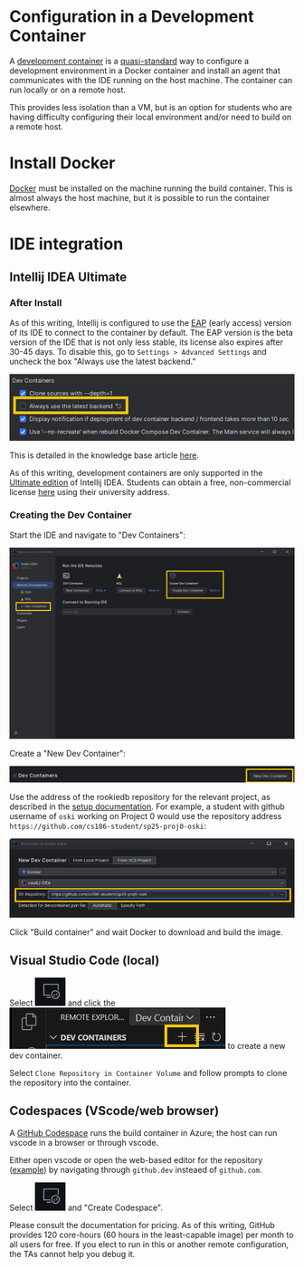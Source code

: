 # Configuration in a Development Container

A [development container](https://containers.dev/) is a [quasi-standard](https://github.com/devcontainers/spec) way to configure a development environment in a Docker container and install an agent that communicates with the IDE running on the host machine. The container can run locally or on a remote host.

This provides less isolation than a VM, but is an option for students who are having difficulty configuring their local environment and/or need to build on a remote host.

# Install Docker

[Docker](https://www.docker.com/) must be installed on the machine running the build container. This is almost always the host machine, but it is possible to run the container elsewhere.

# IDE integration

## Intellij IDEA Ultimate

### After Install

As of this writing, Intellij is configured to use the [EAP](https://www.jetbrains.com/idea/nextversion/) (early access) version of its IDE to connect to the container by default. The EAP version is the beta version of the IDE that is not only less stable, its license also expires after 30-45 days. To disable this, go to `Settings > Advanced Settings` and uncheck the box "Always use the latest backend."

![Screenshot - Uncheck "Always use the latest backend."](images/ij-0.png)

This is detailed in the knowledge base article [here](https://youtrack.jetbrains.com/articles/SUPPORT-A-551).

As of this writing, development containers are only supported in the [Ultimate edition](https://www.jetbrains.com/idea/) of Intellij IDEA. Students can obtain a free, non-commercial license [here](https://www.jetbrains.com/community/education/#students) using their university address.

### Creating the Dev Container

Start the IDE and navigate to "Dev Containers":

![Screenshot - Select Dev Containers](images/ij-1.png)

Create a "New Dev Container":

![Screenshot - Select New Dev Container](images/ij-2.png)

Use the address of the rookiedb repository for the relevant project, as described in the [setup documentation](https://cs186.gitbook.io/project/assignments/proj0/getting-started#fetching-the-released-code). For example, a student with github username of `oski` working on Project 0 would use the repository address `https://github.com/cs186-student/sp25-proj0-oski`:

![Screenshot - Copy Repository location](images/ij-3.png)

Click "Build container" and wait Docker to download and build the image.

## Visual Studio Code (local)

Select ![Remote Explorer](images/cs-remote.png) and click the ![plus icon](images/vs-1.png) to create a new dev container.

Select `Clone Repository in Container Volume` and follow prompts to clone the repository into the container.

## Codespaces (VScode/web browser)

A [GitHub Codespace](https://github.com/features/codespaces) runs the build container in Azure; the host can run vscode in a browser or through vscode.

Either open vscode or open the web-based editor for the repository ([example](https://github.dev/berkeley-cs186/sp25-rookiedb)) by navigating through `github.dev` insteaed of `github.com`.

Select ![Remote Explorer](images/cs-remote.png) and "Create Codespace".

Please consult the documentation for pricing. As of this writing, GitHub provides 120 core-hours (60 hours in the least-capable image) per month to all users for free. If you elect to run in this or another remote configuration, the TAs cannot help you debug it.
